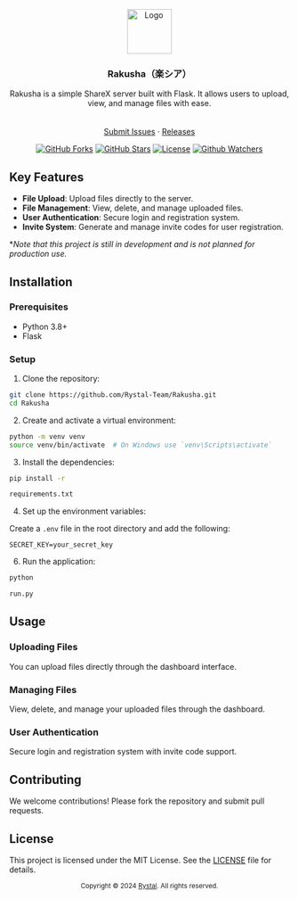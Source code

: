 <div align="center">
  <a href="https://raw.githubusercontent.com/Rystal-Team/Rystal-V6/main/assets/logo.png">
    <img src="https://raw.githubusercontent.com/Rystal-Team/Rystal-V6/main/assets/logo.png" alt="Logo" width="80" height="80">
  </a>
  <h3 align="center">Rakusha（楽シア）</h3>
  <p align="center">
    Rakusha is a simple ShareX server built with Flask. It allows users to upload, view, and manage files with ease.
    <br/>
    <br />
    <br />
    <a href="https://github.com/Rystal-Team/Rakusha/issues">Submit Issues</a> · <a href="https://github.com/Rystal-Team/Rakusha/releases">Releases</a>
  </p>
</div>

<div align="center">

[![GitHub Forks](https://img.shields.io/github/forks/Rystal-Team/Rakusha.svg?style=for-the-badge)](https://github.com/Rystal-Team/Rakusha)
[![GitHub Stars](https://img.shields.io/github/stars/Rystal-Team/Rakusha.svg?style=for-the-badge)](https://github.com/Rystal-Team/Rakusha)
[![License](https://img.shields.io/github/license/Rystal-Team/Rakusha.svg?style=for-the-badge)](https://github.com/Rystal-Team/Rakusha/blob/main/LICENSE)
[![Github Watchers](https://img.shields.io/github/watchers/Rystal-Team/Rakusha.svg?style=for-the-badge)](https://github.com/Rystal-Team/Rakusha)

</div>

## Key Features

- **File Upload**: Upload files directly to the server.
- **File Management**: View, delete, and manage uploaded files.
- **User Authentication**: Secure login and registration system.
- **Invite System**: Generate and manage invite codes for user registration.

**Note that this project is still in development and is not planned for production use.*

## Installation

### Prerequisites

- Python 3.8+
- Flask

### Setup

1. Clone the repository:

```bash
git clone https://github.com/Rystal-Team/Rakusha.git
cd Rakusha
```

2. Create and activate a virtual environment:

```bash
python -m venv venv
source venv/bin/activate  # On Windows use `venv\Scripts\activate`
```

3. Install the dependencies:

```bash
pip install -r 

requirements.txt
```

4. Set up the environment variables:

Create a `.env` file in the root directory and add the following:

```env
SECRET_KEY=your_secret_key
```

6. Run the application:

```bash
python 

run.py
```

## Usage

### Uploading Files

You can upload files directly through the dashboard interface.

### Managing Files

View, delete, and manage your uploaded files through the dashboard.

### User Authentication

Secure login and registration system with invite code support.

## Contributing

We welcome contributions! Please fork the repository and submit pull requests.

## License

This project is licensed under the MIT License. See the [LICENSE](LICENSE) file for details.

<div align="center">
	<p><small>Copyright © 2024 <a href="https://rystal.net">Rystal</a>. All rights reserved.</small></p>
</div>
